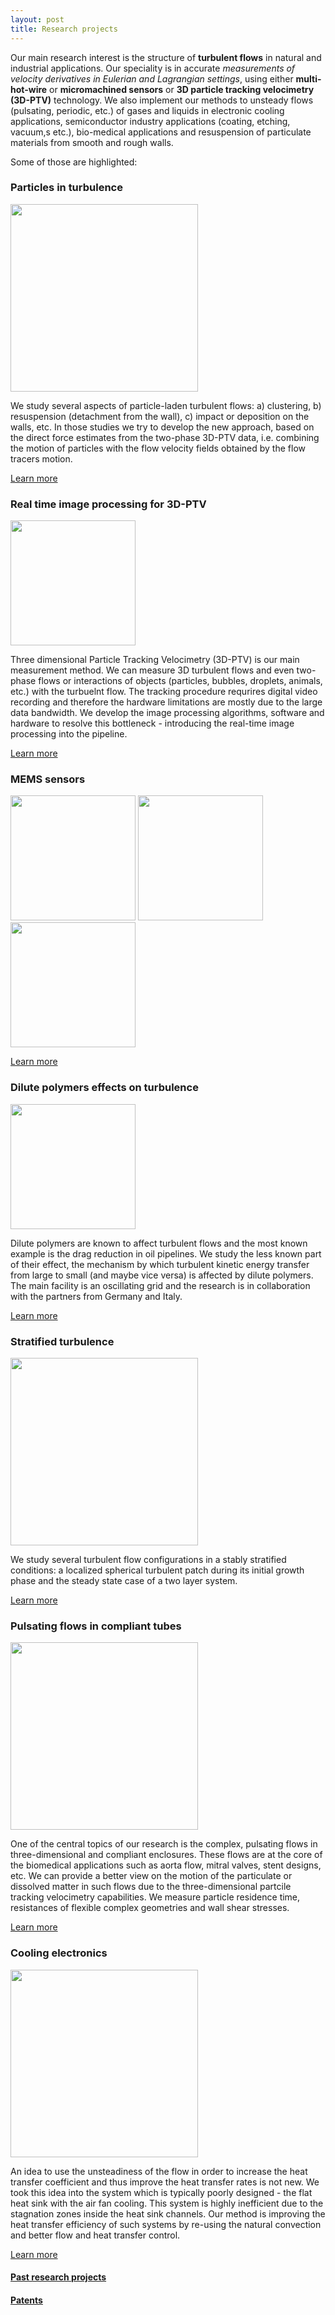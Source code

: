 ```yaml
---
layout: post
title: Research projects
---
```


Our main research interest is the structure of **turbulent flows** in natural and industrial applications. Our speciality is in accurate _measurements of velocity derivatives in Eulerian and Lagrangian settings_, using either **multi-hot-wire** or **micromachined sensors** or **3D particle tracking velocimetry (3D-PTV)** technology. We also implement our methods to unsteady flows (pulsating, periodic, etc.) of gases and liquids in electronic cooling applications, semiconductor industry applications (coating, etching, vacuum,s etc.), bio-medical applications and resuspension of particulate materials from smooth and rough walls.

Some of those are highlighted:



### Particles in turbulence

<img src = "{{ site.baseurl }}/images/twophase.jpg" height="300" class="fit img">

We study several aspects of particle-laden turbulent flows: a) clustering, b) resuspension (detachment from the wall), c) impact or deposition on the walls, etc. In those studies we try to develop the new approach, based on the direct force estimates from the two-phase 3D-PTV data, i.e. combining the motion of particles with the flow velocity fields obtained by the flow tracers motion.

<a href="research/two_phase.html" class="button alt small">Learn more</a>


### Real time image processing for 3D-PTV


<img src = "{{ site.baseurl }}/images/realtime.jpg" height="200px" class="fit img">

Three dimensional Particle Tracking Velocimetry (3D-PTV) is our main measurement method. We can measure 3D turbulent flows and even two-phase flows or interactions of objects (particles, bubbles, droplets, animals, etc.) with the turbuelnt flow. The tracking procedure requrires digital video recording and therefore the hardware limitations are mostly due to the large data bandwidth. We develop the image processing algorithms, software and hardware to resolve this bottleneck - introducing the real-time image processing into the pipeline.

<a href="research/realtime.html" class="button alt small">Learn more</a>

### MEMS sensors

<img src = "{{ site.baseurl }}/images/yoav_sensor.jpg" height="200px" class="fit img">
<img src = "{{ site.baseurl }}/images/shear1.jpg" height="200px" class="fit img">
<img src = "{{ site.baseurl }}/images/P1010129.JPG" height="200px" class="fit img">

<a href="research/mems.html" class="button alt small">Learn more</a>

<!-- ### Lid driven cavity


<img src = "{{ site.baseurl }}/images/assembly_belt_large_aquarium.jpg" width = "140px" height="140px" class="img-circle">


<p>
	Lid driven cavity (LDC) is one of the kernel cases in stability analysis. This is a great example of the flow in which the flow is stable at low Reynolds numbers and it is relatively easy to follow the evolution of the flow through a set of bifurcations until the transition to turbulence. We use the LDC flow in studies of particle resuspension under shear, mixing, instability and few practical applications.

</p> <a href="cresearch/avity.html"> <button type="button" class="btn btn-info btn-sm">More ...</button></a> -->



### Dilute polymers effects on turbulence

<img src = "{{ site.baseurl }}/images/polymers.jpg" height="200" class="fit img">

Dilute polymers are known to affect turbulent flows and the most known example is the drag reduction in oil pipelines. We study the less known part of their effect, the mechanism by which turbulent kinetic energy transfer from large to small (and maybe vice versa) is affected by dilute polymers. The main facility is an oscillating grid and the research is in collaboration with the partners from Germany and Italy.

<a href="research/polymers.html" class="button alt small">Learn more</a>


### Stratified turbulence

<img src = "{{ site.baseurl }}/images/stratified_red.jpg" height="300" class="fit img">

We study several turbulent flow configurations in a stably stratified conditions:
a localized spherical turbulent patch during its initial growth phase and the steady
state case of a two layer system.

<a href="research/stratified.html" class="button alt small">Learn more</a>

### Pulsating flows in compliant tubes

<img src = "{{ site.baseurl }}/images/profiles_700_quiver.jpg" height="300" class="fit img">

One of the central topics of our research is the complex, pulsating flows in three-dimensional and compliant enclosures. These flows are at the core of the biomedical applications such as aorta flow, mitral valves, stent designs, etc. We can provide a better view on the motion of the particulate or dissolved matter in such flows due to the three-dimensional partcile tracking velocimetry capabilities. We measure particle residence time, resistances of flexible complex geometries and wall shear stresses.

<a href="research/pulsating.html" class="button alt small">Learn more</a>


### Cooling electronics


<img src = "{{ site.baseurl }}/images/cooling2.jpg" height = "300" class="fit img">

An idea to use the unsteadiness of the flow in order to increase the heat transfer coefficient and thus improve the heat transfer rates is not new. We took this idea into the system which is typically poorly designed - the flat heat sink with the air fan cooling. This system is highly inefficient due to the stagnation zones inside the heat sink channels. Our method is improving the heat transfer efficiency of such systems by re-using the natural convection and better flow and heat transfer control.

<a href="research/cooling.html" class="button alt small">Learn more</a>


#### [Past research projects](past_research.html)

#### [Patents](patents.html)
